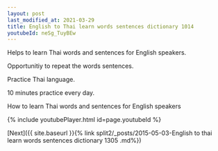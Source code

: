 ```yaml
---
layout: post
last_modified_at: 2021-03-29
title: English to Thai learn words sentences dictionary 1014 
youtubeId: neSg_TuyBEw
---
```

 
 
Helps to learn Thai words and sentences for English speakers.

Opportunitiy to repeat the words sentences. 

Practice Thai language. 
 
10 minutes practice every day. 
 
How to learn Thai words and sentences for English speakers 
 
{% include youtubePlayer.html id=page.youtubeId %}
 
 
[Next]({{ site.baseurl }}{% link  split2/_posts/2015-05-03-English to thai learn words sentences dictionary 1305 .md%})
 
